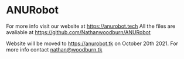 # ANURobot

For more info visit our website at https://anurobot.tech
All the files are avaliable at https://github.com/Nathanwoodburn/ANURobot


Website will be moved to https://anurobot.tk on October 20th 2021. For more info contact nathan@woodburn.tk
